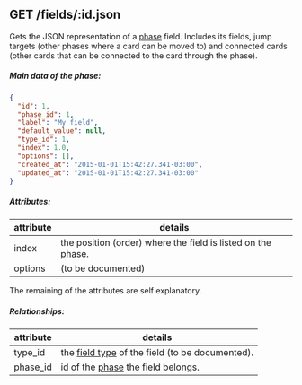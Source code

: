 ## GET /fields/:id.json

Gets the JSON representation of a [phase]("phase.md") field. Includes its fields, jump targets (other phases where a card can be moved to) and connected cards (other cards that can be connected to the card through the phase).

##### Main data of the phase:

```json
{
  "id": 1,
  "phase_id": 1,
  "label": "My field",
  "default_value": null,
  "type_id": 1,
  "index": 1.0,
  "options": [],
  "created_at": "2015-01-01T15:42:27.341-03:00",
  "updated_at": "2015-01-01T15:42:27.341-03:00"
}
```
##### Attributes:

| attribute | details |
| -- | -- |
| index | the position (order) where the field is listed on the [phase]("phase.md"). |
| options | (to be documented) |

The remaining of the attributes are self explanatory.

##### Relationships:

| attribute | details |
| -- | -- |
| type_id | the [field type](field_type.md) of the field (to be documented). |
| phase_id | id of the [phase]("phase.md") the field belongs. |

